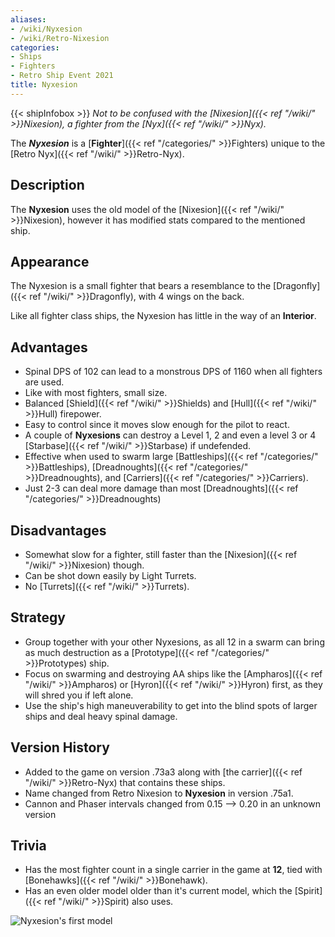 ```yaml
---
aliases:
- /wiki/Nyxesion
- /wiki/Retro-Nixesion
categories:
- Ships
- Fighters
- Retro Ship Event 2021
title: Nyxesion
---
```


{{< shipInfobox >}} _Not to be confused with the [Nixesion]({{< ref "/wiki/" >}}Nixesion), a fighter from the [Nyx]({{< ref "/wiki/" >}}Nyx)._

The **_Nyxesion_** is a [**Fighter**]({{< ref "/categories/" >}}Fighters) unique to the [Retro Nyx]({{< ref "/wiki/" >}}Retro-Nyx). 

## Description

The **Nyxesion** uses the old model of the [Nixesion]({{< ref "/wiki/" >}}Nixesion), however it has modified stats compared to the mentioned ship.

## Appearance

The Nyxesion is a small fighter that bears a resemblance to the [Dragonfly]({{< ref "/wiki/" >}}Dragonfly), with 4 wings on the back.

Like all fighter class ships, the Nyxesion has little in the way of an **Interior**.

## Advantages

- Spinal DPS of 102 can lead to a monstrous DPS of 1160 when all fighters are used.
- Like with most fighters, small size.
- Balanced [Shield]({{< ref "/wiki/" >}}Shields) and [Hull]({{< ref "/wiki/" >}}Hull) firepower.
- Easy to control since it moves slow enough for the pilot to react.
- A couple of **Nyxesions** can destroy a Level 1, 2 and even a level 3 or 4 [Starbase]({{< ref "/wiki/" >}}Starbase) if undefended.
- Effective when used to swarm large [Battleships]({{< ref "/categories/" >}}Battleships), [Dreadnoughts]({{< ref "/categories/" >}}Dreadnoughts), and [Carriers]({{< ref "/categories/" >}}Carriers).
- Just 2-3 can deal more damage than most [Dreadnoughts]({{< ref "/categories/" >}}Dreadnoughts)

## Disadvantages

- Somewhat slow for a fighter, still faster than the [Nixesion]({{< ref "/wiki/" >}}Nixesion) though.
- Can be shot down easily by Light Turrets.
- No [Turrets]({{< ref "/wiki/" >}}Turrets).

## Strategy

- Group together with your other Nyxesions, as all 12 in a swarm can bring as much destruction as a [Prototype]({{< ref "/categories/" >}}Prototypes) ship.
- Focus on swarming and destroying AA ships like the [Ampharos]({{< ref "/wiki/" >}}Ampharos) or [Hyron]({{< ref "/wiki/" >}}Hyron) first, as they will shred you if left alone.
- Use the ship's high maneuverability to get into the blind spots of larger ships and deal heavy spinal damage.

## Version History 

- Added to the game on version .73a3 along with [the carrier]({{< ref "/wiki/" >}}Retro-Nyx) that contains these ships.
- Name changed from Retro Nixesion to **Nyxesion** in version .75a1.
- Cannon and Phaser intervals changed from 0.15 --> 0.20 in an unknown version

## Trivia

- Has the most fighter count in a single carrier in the game at **12**, tied with [Bonehawks]({{< ref "/wiki/" >}}Bonehawk).
- Has an even older model older than it's current model, which the [Spirit]({{< ref "/wiki/" >}}Spirit) also uses.

![Nyxesion's first
model](Nyxesionoldest-icon.png "Nyxesion's first model")